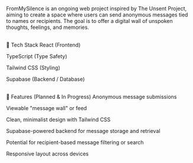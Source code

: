 FromMySilence is an ongoing web project inspired by The Unsent Project, aiming to create a space where users can send anonymous messages tied to names or recipients. The goal is to offer a digital wall of unspoken thoughts, feelings, and memories.

<br>
🚀 Tech Stack
React (Frontend)

TypeScript (Type Safety)

Tailwind CSS (Styling)

Supabase (Backend / Database)

<br>
🌟 Features (Planned & In Progress)
Anonymous message submissions

Viewable "message wall" or feed

Clean, minimalist design with Tailwind CSS

Supabase-powered backend for message storage and retrieval

Potential for recipient-based message filtering or search

Responsive layout across devices
